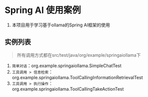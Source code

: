 # Spring AI 使用案例
1. 本项目用于学习基于ollama的Spring AI框架的使用

## 实例列表
> 所有调用方式都在src/test/java/org/example/springaiollama下
1. `简单对话`：org.example.springaiollama.SimpleChatTest
2. `工具调用 > 信息检索`：org.example.springaiollama.ToolCallingInformationRetrievalTest
3. `工具调用 > 执行操作`：org.example.springaiollama.ToolCallingTakeActionTest